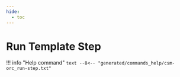```yaml
---
hide:
  - toc
---
```

# Run Template Step

!!! info "Help command"
    ```text
    --8<-- "generated/commands_help/csm-orc_run-step.txt"
    ```